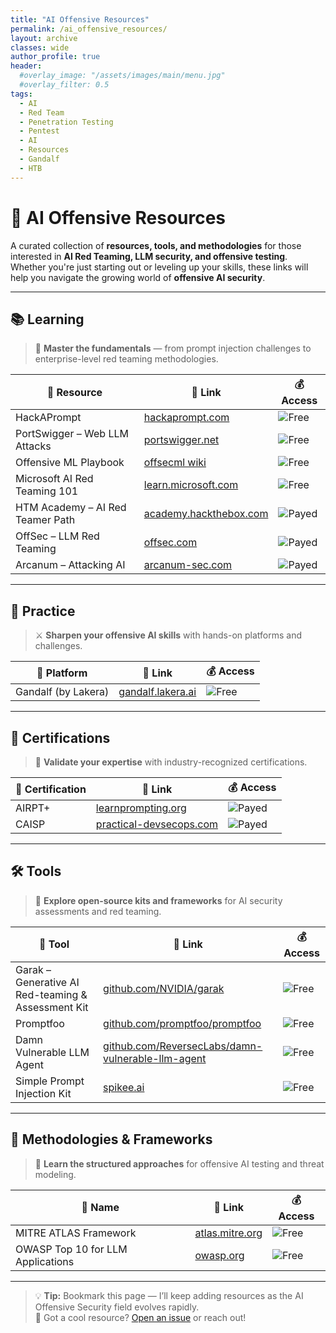 ```yaml
---
title: "AI Offensive Resources"
permalink: /ai_offensive_resources/
layout: archive
classes: wide
author_profile: true
header:  
  #overlay_image: "/assets/images/main/menu.jpg"
  #overlay_filter: 0.5
tags:
  - AI
  - Red Team
  - Penetration Testing
  - Pentest
  - AI
  - Resources
  - Gandalf
  - HTB
---
```


# 🧠 AI Offensive Resources

A curated collection of **resources, tools, and methodologies** for those interested in **AI Red Teaming, LLM security, and offensive testing**.  
Whether you're just starting out or leveling up your skills, these links will help you navigate the growing world of **offensive AI security**.

---

## 📚 Learning

> 🧠 **Master the fundamentals** — from prompt injection challenges to enterprise-level red teaming methodologies.

| 📘 Resource | 🔗 Link | 💰 Access |
|------------|---------|-----------|
| HackAPrompt | [hackaprompt.com](https://www.hackaprompt.com/dashboard) | ![Free](https://img.shields.io/badge/free-🟢-brightgreen) |
| PortSwigger – Web LLM Attacks | [portswigger.net](https://portswigger.net/web-security/llm-attacks) | ![Free](https://img.shields.io/badge/free-🟢-brightgreen) |
| Offensive ML Playbook | [offsecml wiki](https://wiki.offsecml.com/Welcome+to+the+Offensive+ML+Playbook) | ![Free](https://img.shields.io/badge/free-🟢-brightgreen) |
| Microsoft AI Red Teaming 101 | [learn.microsoft.com](https://learn.microsoft.com/en-us/security/ai-red-team/training) | ![Free](https://img.shields.io/badge/free-🟢-brightgreen) |
| HTM Academy – AI Red Teamer Path | [academy.hackthebox.com](https://academy.hackthebox.com/paths) | ![Payed](https://img.shields.io/badge/payed-🔴-red) |
| OffSec – LLM Red Teaming | [offsec.com](https://www.offsec.com/learning/paths/llm-red-teaming/) | ![Payed](https://img.shields.io/badge/payed-🔴-red) |
| Arcanum – Attacking AI | [arcanum-sec.com](https://www.arcanum-sec.com/training/attacking-ai) | ![Payed](https://img.shields.io/badge/payed-🔴-red) |

---

## 🧪 Practice

> ⚔️ **Sharpen your offensive AI skills** with hands-on platforms and challenges.

| 🧪 Platform | 🔗 Link | 💰 Access |
|------------|---------|-----------|
| Gandalf (by Lakera) | [gandalf.lakera.ai](https://gandalf.lakera.ai/) | ![Free](https://img.shields.io/badge/free-🟢-brightgreen) |

---

## 🧾 Certifications

> 📜 **Validate your expertise** with industry-recognized certifications.

| 🏅 Certification | 🔗 Link | 💰 Access |
|------------------|---------|-----------|
| AIRPT+ | [learnprompting.org](https://learnprompting.org/certificates/ai-red-teaming-professional-certification) | ![Payed](https://img.shields.io/badge/payed-🔴-red) |
| CAISP | [practical-devsecops.com](https://www.practical-devsecops.com/certified-ai-security-professional/) | ![Payed](https://img.shields.io/badge/payed-🔴-red) |

---

## 🛠️ Tools

> 🧰 **Explore open-source kits and frameworks** for AI security assessments and red teaming.

| 🧰 Tool | 🔗 Link | 💰 Access |
|---------|---------|-----------|
| Garak – Generative AI Red-teaming & Assessment Kit | [github.com/NVIDIA/garak](https://github.com/NVIDIA/garak) | ![Free](https://img.shields.io/badge/free-🟢-brightgreen) |
| Promptfoo | [github.com/promptfoo/promptfoo](https://github.com/promptfoo/promptfoo) | ![Free](https://img.shields.io/badge/free-🟢-brightgreen) |
| Damn Vulnerable LLM Agent | [github.com/ReversecLabs/damn-vulnerable-llm-agent](https://github.com/ReversecLabs/damn-vulnerable-llm-agent) | ![Free](https://img.shields.io/badge/free-🟢-brightgreen) |
| Simple Prompt Injection Kit | [spikee.ai](https://spikee.ai/) | ![Free](https://img.shields.io/badge/free-🟢-brightgreen) |

---

## 🧭 Methodologies & Frameworks

> 🧭 **Learn the structured approaches** for offensive AI testing and threat modeling.

| 📎 Name | 🔗 Link | 💰 Access |
|---------|---------|-----------|
| MITRE ATLAS Framework | [atlas.mitre.org](https://atlas.mitre.org/) | ![Free](https://img.shields.io/badge/free-🟢-brightgreen) |
| OWASP Top 10 for LLM Applications | [owasp.org](https://owasp.org/www-project-top-10-for-large-language-model-applications/) | ![Free](https://img.shields.io/badge/free-🟢-brightgreen) |

---

> 💡 **Tip:** Bookmark this page — I’ll keep adding resources as the AI Offensive Security field evolves rapidly.  
> 🔗 Got a cool resource? [Open an issue](https://github.com/rizi85/rizi85.github.io/issues) or reach out!